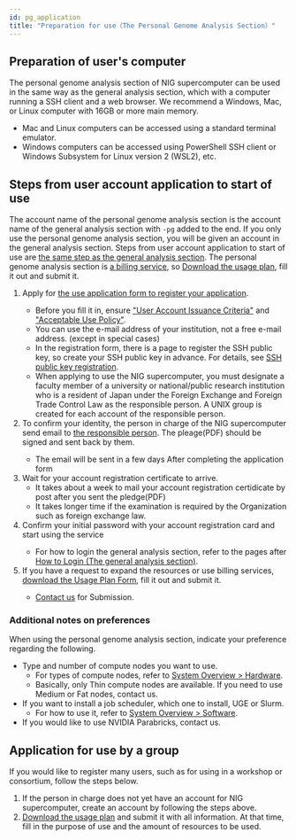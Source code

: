 ```yaml
---
id: pg_application
title: "Preparation for use（The Personal Genome Analysis Section）"
---
```


## Preparation of user's computer

The personal genome analysis section of NIG supercomputer can be used in the same way as the general analysis section, which with a computer running a SSH client and a web browser. We recommend a Windows, Mac, or Linux computer with 16GB or more main memory.

- Mac and Linux computers can be accessed using a standard terminal emulator.
- Windows computers can be accessed using PowerShell SSH client or Windows Subsystem for Linux version 2 (WSL2), etc.

## Steps from user account application to start of use

The account name of the personal genome analysis section is the account name of the general analysis section with `-pg` added to the end.
If you only use the personal genome analysis section, you will be given an account in the general analysis section.
Steps from user account application to start of use are [the same step as the general analysis section](/general_analysis_division/ga_application/#steps-from-user-account-application-to-start-of-use).
The personal genome analysis section is [a billing service](../application/resource_extension.md), so [Download the usage plan](../application/resource_extension.md), fill it out and submit it.


<ol>
<li>Apply for <a href="https://sc-account.ddbj.nig.ac.jp/en/application/registration">the use application form to register your application</a>.</li>
    <ul>
    <li>Before you fill it in, ensure <a href="https://sc.ddbj.nig.ac.jp/en/application/">"User Account Issuance Criteria"</a> and <a href="https://sc.ddbj.nig.ac.jp/en/application/use_policy">"Acceptable Use Policy"</a>.</li>
    <li>You can use the e-mail address of your institution, not a free e-mail address. (except in special cases)</li>
    <li>In the registration form, there is a page to register the SSH public key, so create your SSH public key in advance. For details, see <a href="https://sc.ddbj.nig.ac.jp/en/application/ssh_keys">SSH public key registration</a>.</li>
    <li>When applying to use the NIG supercomputer, you must designate a faculty member of a university or national/public research institution who is a resident of Japan under the Foreign Exchange and Foreign Trade Control Law as the responsible person. A UNIX group is created for each account of the responsible person.</li>
    </ul>
<li>To confirm your identity, the person in charge of the NIG supercomputer send email to <a href="https://sc.ddbj.nig.ac.jp/en/application/#the-responsible-person">the responsible person</a>. The pleage(PDF) should be signed and sent back by them.</li>
    <ul>
    <li>The email will be sent in a few days After completing the application form</li>
    </ul>
<li>Wait for your account registration certificate to arrive.
    <ul>
    <li>It takes about a week to mail your account registration certidicate by post after you sent the pledge(PDF)</li>
    <li>It takes longer time if the examination is required by the Organization such as foreign exchange law.</li>
    </ul>
</li>
<li>Confirm your initial password with your account registration card and start using the service</li>
    <ul>
    <li>For how to login the general analysis section, refer to the pages after <a href="https://sc.ddbj.nig.ac.jp/en/general_analysis_division/ga_login/">How to Login (The general analysis section)</a>.</li>
    </ul>
<li>If you have a request to expand the resources or use billing services, <a href="https://sc.ddbj.nig.ac.jp/en/application/resource_extension">download the Usage Plan Form</a>, fill it out and submit it.</li>
    <ul>
    <li><a href="https://sc.ddbj.nig.ac.jp/en/application/reference/">Contact us</a> for Submission.</li>
    </ul>
</ol>


### Additional notes on preferences

When using the personal genome analysis section, indicate your preference regarding the following.

- Type and number of compute nodes you want to use.
     - For types of compute nodes, refer to [System Overview > Hardware](./guides/hardware.md).
    - Basically, only Thin compute nodes are available. If you need to use Medium or Fat nodes, contact us.
- If you want to install a job scheduler, which one to install, UGE or Slurm.
    - For how to use it, refer to [System Overview > Software](./software/software.md).
- If you would like to use NVIDIA Parabricks, contact us.


## Application for use by a group

If you would like to register many users, such as for using in a workshop or consortium, follow the steps below.

1. If the person in charge does not yet have an account for NIG supercomputer, create an account by following the steps above.
2. [Download the usage plan](../application/resource_extension.md) and submit it with all information. At that time, fill in the purpose of use and the amount of resources to be used.

